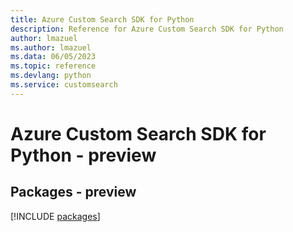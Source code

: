 ```yaml
---
title: Azure Custom Search SDK for Python
description: Reference for Azure Custom Search SDK for Python
author: lmazuel
ms.author: lmazuel
ms.data: 06/05/2023
ms.topic: reference
ms.devlang: python
ms.service: customsearch
---
```

# Azure Custom Search SDK for Python - preview
## Packages - preview
[!INCLUDE [packages](custom-search-index.md)]
